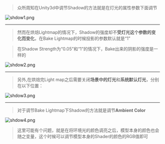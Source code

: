 > 众所周知在Unity3d中调节Shadow的方法就是在灯光的属性参数下面调节

![shdow1.png](http://storage1.imgchr.com/images/shdow1.png)

---

> 然而在烘焙Lightmap的情况下，Shadow的强度却不**受灯光这个参数的变化而变化**，在Bake Lightmap的时候投影的参数默认就是“1”

>在Shadow Strength为“0.05”和“1”的情况下，Bake出来的阴影的强度是一样的

![shdow2.png](http://storage1.imgchr.com/images/shdow2.png)

---

>另外,在烘焙完Light map之后需要关闭**场景中的灯光**和**系统默认灯光**，分别在以下位置：

![shdow3.png](http://storage1.imgchr.com/images/shdow3.png)

---

>对于调节Bake Lightmap下Shadow的方法就是调节**Ambient Color**

![shdow4.png](http://storage1.imgchr.com/images/shdow4.png)

>这里可能有个问题，就是在将环境光的颜色调亮之后，模型本身的颜色也会随之变量，这个时候可以调节模型本身的Shader的颜色的RGB值即可